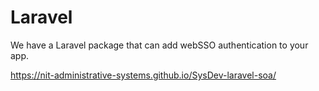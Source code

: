 # Laravel
We have a Laravel package that can add webSSO authentication to your app.

https://nit-administrative-systems.github.io/SysDev-laravel-soa/
